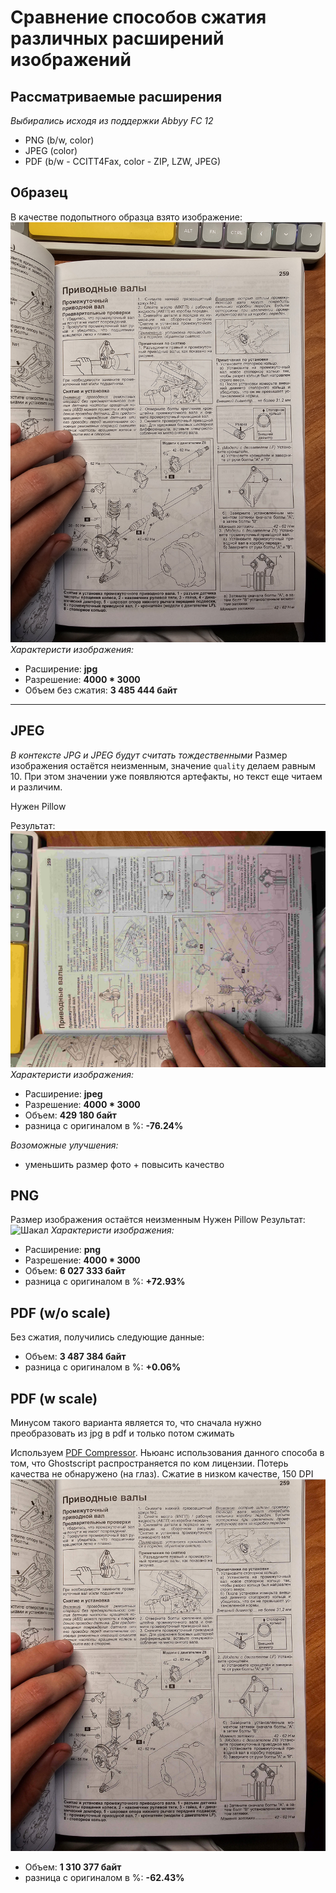 # Сравнение способов сжатия различных расширений изображений

## Рассматриваемые расширения
*Выбирались исходя из поддержки Abbyy FC 12*
- PNG (b/w, color)
- JPEG (color)
- PDF (b/w - CCITT4Fax, color - ZIP, LZW, JPEG)

## Образец
В качестве подопытного образца взято изображение:
![Шакал](orig.jpg)
*Характеристи изображения:*
- Расширение: **jpg**
- Разрешение: **4000 * 3000**
- Объем без сжатия: **3 485 444 байт**



---

## JPEG
*В контексте JPG и JPEG будут считать тождественными*
Размер изображения остаётся неизменным, значение `quality` делаем равным 10. При этом значении уже появляются артефакты, 
но текст еще читаем и различим.

Нужен Pillow

Результат:
![Шакал](jpeg_compressed.jpeg)
*Характеристи изображения:*
- Расширение: **jpeg**
- Разрешение: **4000 * 3000**
- Объем: **429 180 байт**
- разница с оригиналом в %: **-76.24%**

*Возоможные улучшения:*
- уменьшить размер фото + повысить качество

## PNG
Размер изображения остаётся неизменным
Нужен Pillow
Результат:
![Шакал](png_bw.png)
*Характеристи изображения:*
- Расширение: **png**
- Разрешение: **4000 * 3000**
- Объем: **6 027 333 байт**
- разница с оригиналом в %: **+72.93%**

## PDF (w/o scale)
Без сжатия, получились следующие данные:
- Объем: **3 487 384 байт**
- разница с оригиналом в %: **+0.06%**

## PDF (w scale)
Минусом такого варианта является то, что сначала нужно преобразовать из jpg в pdf и только потом сжимать

Используем [PDF Compressor](https://github.com/theeko74/pdfc).
Ньюанс использования данного способа в том, что Ghostscript распространяется по ком лицензии.
Потерь качества не обнаружено (на глаз).
Сжатие в низком качестве, 150 DPI
![Шакал](pdfcompress.png)
- Объем: **1 310 377 байт**
- разница с оригиналом в %: **-62.43%**

